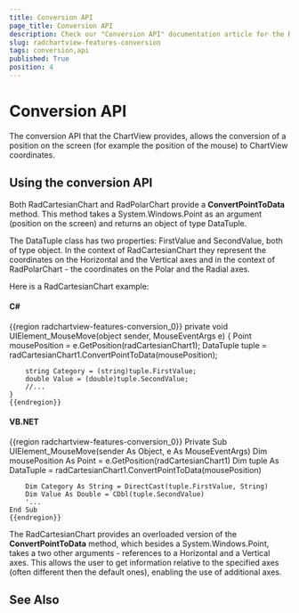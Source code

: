 ```yaml
---
title: Conversion API
page_title: Conversion API
description: Check our "Conversion API" documentation article for the RadChartView WPF control.
slug: radchartview-features-conversion
tags: conversion,api
published: True
position: 4
---
```


# Conversion API

The conversion API that the ChartView provides, allows the conversion of a position on the screen (for example the position of the mouse) to ChartView coordinates.
      

## Using the conversion API

Both RadCartesianChart and RadPolarChart provide a __ConvertPointToData__ method. This method takes a System.Windows.Point as an argument (position on the screen) and returns an object of type DataTuple.
        

The DataTuple class has two properties: FirstValue and SecondValue, both of type object. In the context of RadCartesianChart they represent the coordinates on the Horizontal and the Vertical axes and in the context of RadPolarChart - the coordinates on the Polar and the Radial axes.
        

Here is a RadCartesianChart example:
        

#### __C#__

{{region radchartview-features-conversion_0}}
	private void UIElement_MouseMove(object sender, MouseEventArgs e)
	{
	    Point mousePosition = e.GetPosition(radCartesianChart1);
	    DataTuple tuple = radCartesianChart1.ConvertPointToData(mousePosition);
	
	    string Category = (string)tuple.FirstValue;
	    double Value = (double)tuple.SecondValue;
	    //...
	}
	{{endregion}}



#### __VB.NET__

{{region radchartview-features-conversion_0}}
	Private Sub UIElement_MouseMove(sender As Object, e As MouseEventArgs)
		Dim mousePosition As Point = e.GetPosition(radCartesianChart1)
		Dim tuple As DataTuple = radCartesianChart1.ConvertPointToData(mousePosition)
	
		Dim Category As String = DirectCast(tuple.FirstValue, String)
		Dim Value As Double = CDbl(tuple.SecondValue)
		'...
	End Sub
	{{endregion}}



The RadCartesianChart provides an overloaded version of the __ConvertPointToData__ method, which besides a System.Windows.Point, takes a two other arguments - references to a Horizontal and a Vertical axes. This allows the user to get information relative to the specified axes (often different then the default ones), enabling the use of additional axes.
        

## See Also
